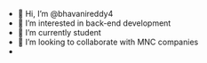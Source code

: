 - 👋 Hi, I’m @bhavanireddy4
- 👀 I’m interested in back-end development
- 🌱 I’m currently student
- 💞️ I’m looking to collaborate with MNC companies
- 

<!---
bhavanireddy4/bhavanireddy4 is a ✨ special ✨ repository because its `README.md` (this file) appears on your GitHub profile.
You can click the Preview link to take a look at your changes.
--->
